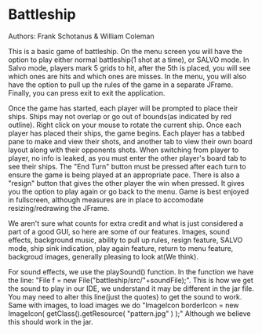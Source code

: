 # Battleship
Authors: Frank Schotanus & William Coleman

This is a basic game of battleship. On the menu screen you will have the option to play either normal battleship(1 shot at a time), or SALVO mode. In Salvo mode, players mark 5 grids to hit, after the 5th is placed, you will see which ones are hits and which ones are misses. In the menu, you will also have the option to pull up the rules of the game in a separate JFrame. Finally, you can press exit to exit the application. 

Once the game has started, each player will be prompted to place their ships. Ships may not overlap or go out of bounds(as indicated by red outline). Right click on your mouse to rotate the current ship. Once each player has placed their ships, the game begins. Each player has a tabbed pane to make and view their shots, and another tab to view their own board layout along with their opponents shots. When switching from player to player, no info is leaked, as you must enter the other player's board tab to see their ships. The "End Turn" button must be pressed after each turn to ensure the game is being played at an appropriate pace. There is also a "resign" button that gives the other player the win when pressed. It gives you the option to play again or go back to the menu. Game is best enjoyed in fullscreen, although measures are in place to accomodate resizing/redrawing the JFrame.

We aren't sure what counts for extra credit and what is just considered a part of a good GUI, so here are some of our features. Images, sound effects, background music, ability to pull up rules, resign feature, SALVO mode, ship sink indication, play again feature, return to menu feature, backgroud images, generally pleasing to look at(We think).

For sound effects, we use the playSound() function. In the function we have the line: "File f = new File("battleship/src/"+soundFile);". This is how we get the sound to play in our IDE, we understand it may be different in the jar file. You may need to alter this line(just the quotes) to get the sound to work. Same with images, to load images we do "ImageIcon borderIcon = new ImageIcon( getClass().getResource( "pattern.jpg" ) );" Although we believe this should work in the jar. 
